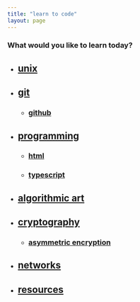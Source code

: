 ```yaml
---
title: "learn to code"
layout: page
---
```


### What would you like to learn today?

- ## [unix](./unix)
- ## [git](./version-control/git)
  - ### [github](./version-control/git/github)
- ## [programming](./programming)
  - ### [html](./programming/html)
  - ### [typescript](./programming/typescript)
- ## [algorithmic art](./algorithmic-art)
- ## [cryptography](./cryptography)
  - ### [asymmetric encryption](./cryptography/asymmetric-encryption)
- ## [networks](./networks)
- ## [resources](./resources.md)
